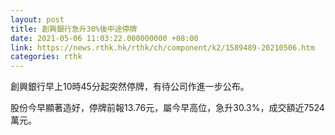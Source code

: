 ```yaml
---
layout: post
title: 創興銀行急升30%後中途停牌
date: 2021-05-06 11:03:22.000000000 +08:00
link: https://news.rthk.hk/rthk/ch/component/k2/1589489-20210506.htm
categories: rthk
---
```


創興銀行早上10時45分起突然停牌，有待公司作進一步公布。

股份今早顯著造好，停牌前報13.76元，屬今早高位，急升30.3%，成交額近7524萬元。
